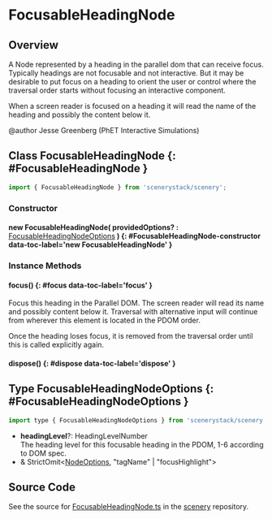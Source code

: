 # FocusableHeadingNode

## Overview

A Node represented by a heading in the parallel dom that can receive focus. Typically
headings are not focusable and not interactive. But it may be desirable to put focus
on a heading to orient the user or control where the traversal order starts without
focusing an interactive component.

When a screen reader is focused on a heading it will read the name of the heading and
possibly the content below it.

@author Jesse Greenberg (PhET Interactive Simulations)

## Class FocusableHeadingNode {: #FocusableHeadingNode }


```js
import { FocusableHeadingNode } from 'scenerystack/scenery';
```
### Constructor

#### new FocusableHeadingNode( providedOptions? : <span style="font-weight: 400;">[FocusableHeadingNodeOptions](../scenery/FocusableHeadingNode.md#FocusableHeadingNodeOptions)</span> ) {: #FocusableHeadingNode-constructor data-toc-label='new FocusableHeadingNode' }

### Instance Methods

#### focus() {: #focus data-toc-label='focus' }

Focus this heading in the Parallel DOM. The screen reader will read its name and possibly
content below it. Traversal with alternative input will continue from wherever this element
is located in the PDOM order.

Once the heading loses focus, it is removed from the traversal order until this is called
explicitly again.

#### dispose() {: #dispose data-toc-label='dispose' }



## Type FocusableHeadingNodeOptions {: #FocusableHeadingNodeOptions }


```js
import type { FocusableHeadingNodeOptions } from 'scenerystack/scenery';
```


- **headingLevel**?: HeadingLevelNumber
<br>  The heading level for this focusable heading in the PDOM, 1-6 according to DOM spec.
- &amp; StrictOmit&lt;[NodeOptions](../scenery/Node.md#NodeOptions), "tagName" | "focusHighlight"&gt;




## Source Code

See the source for [FocusableHeadingNode.ts](https://github.com/phetsims/scenery/blob/main/js/accessibility/pdom/FocusableHeadingNode.ts) in the [scenery](https://github.com/phetsims/scenery) repository.
